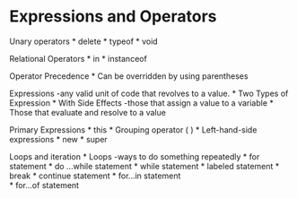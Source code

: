 # Expressions and Operators #

Unary operators
	* delete
	* typeof 
	* void

Relational Operators
	* in
	* instanceof

Operator Precedence
	* Can be overridden by using parentheses

Expressions -any valid unit of code that revolves to a value.
	* Two Types of Expression
		* With Side Effects -those that assign a value to a variable
		* Those that evaluate and resolve to a value

Primary Expressions
	* this
	* Grouping operator ( )
	* Left-hand-side expressions 
		* new
		* super

Loops and iteration
	* Loops -ways to do something repeatedly
		* for statement
		* do ...while statement
		* while statement
		* labeled statement
		* break
		* continue statement
		* for...in statement	
		* for...of statement

